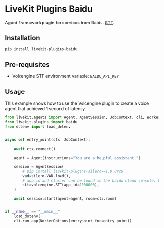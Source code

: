 # LiveKit Plugins Baidu

Agent Framework plugin for services from Baidu. [STT](https://cloud.baidu.com/doc/SPEECH/s/jlbxejt2i).

## Installation
```python
pip install livekit-plugins-baidu
```

## Pre-requisites

- Volcengine STT environment variable: `BAIDU_API_KEY`

## Usage


This example shows how to use the Volcengine plugin to create a voice agent that achieved 1 second of latency.

```python
from livekit.agents import Agent, AgentSession, JobContext, cli, WorkerOptions
from livekit.plugins import baidu
from dotenv import load_dotenv


async def entry_point(ctx: JobContext):
    
    await ctx.connect()
    
    agent = Agent(instructions="You are a helpful assistant.")

    session = AgentSession(
        # pip install livekit-plugins-silero>=1.0.0rc9
        vad=silero.VAD.load(),
        # app_id and cluster can be found in the baidu cloud console. https://console.bce.baidu.com/ai-engine/old/#/ai/speech/app/detail~appId=6752989
        stt=volcengine.STT(app_id=1000000),
    )
    
    await session.start(agent=agent, room=ctx.room)


if __name__ == "__main__":
    load_dotenv()
    cli.run_app(WorkerOptions(entrypoint_fnc=entry_point))
```

